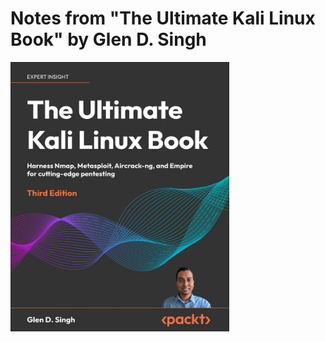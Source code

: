 # Notes from "The Ultimate Kali Linux Book" by Glen D. Singh

<img src="images/1746092403966.png" alt="The Ultimate Kali Linux Book" width="350"/>
